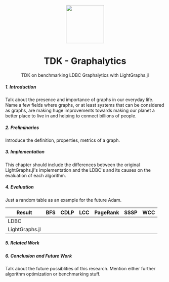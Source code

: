 <p align="center">
  <img src="https://camo.githubusercontent.com/e43456db07057b5f42212647e966e4112b3db7c2/68747470733a2f2f6772617068616c79746963732e6f72672f6173736574732f637562652d6f766572766965772e706e67" height="120" width="120">
</p>
<h1 align="center"> TDK - Graphalytics </h1>
<p align="center">TDK on benchmarking LDBC Graphalytics with LightGraphs.jl </p>

<h5>1. Introduction</h5>
<p>Talk about the presence and importance of graphs in our everyday life. Name a few fields where graphs, or at least systems that can be considered as graphs, are making huge improvements towards making our planet a better place to live in and helping to connect billions of people.</p>

<h5>2. Preliminaries</h5>
<p>Introduce the definition, properties, metrics of a graph.</p>

<h5>3. Implementation</h5>
<p>This chapter should include the differences between the original LightGraphs.jl's implementation and the LDBC's and its causes on the evaluation of each algorithm.</p>
<h5>4. Evaluation</h5>
<p>Just a random table as an example for the future Adam.</p>

| Result         | BFS | CDLP | LCC | PageRank | SSSP | WCC |
|----------------|-----|------|-----|----------|------|-----|
| LDBC           |     |      |     |          |      |     |
| LightGraphs.jl |     |      |     |          |      |     |

<h5>5. Related Work</h5>
<h5>6. Conclusion and Future Work</h5>
<p>Talk about the future possiblities of this research. Mention either further algorithm optimization or benchmarking stuff.</p>
